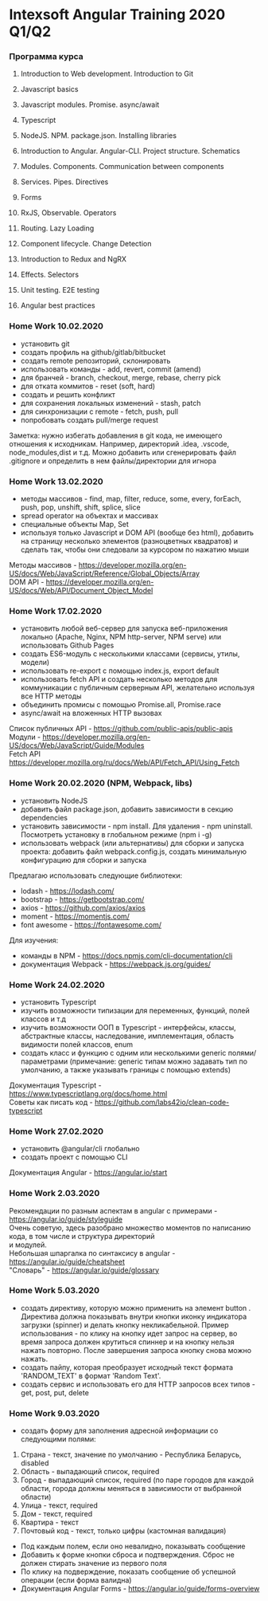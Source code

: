 # Intexsoft Angular Training 2020 Q1/Q2

### Программа курса

1.  Introduction to Web development. Introduction to Git

2.  Javascript basics

3.  Javascript modules. Promise. async/await

4.  Typescript

5.  NodeJS. NPM. package.json. Installing libraries

6.  Introduction to Angular. Angular-CLI. Project structure. Schematics

7.  Modules. Components. Communication between components

8.  Services. Pipes. Directives

9.  Forms

10. RxJS, Observable. Operators

11. Routing. Lazy Loading

12. Component lifecycle. Change Detection

13. Introduction to Redux and NgRX

14. Effects. Selectors

15. Unit testing. E2E testing

16. Angular best practices

### Home Work 10.02.2020
* установить git
* создать профиль на github/gitlab/bitbucket
* создать remote репозиторий, склонировать
* использовать команды - add, revert, commit (amend)
* для бранчей - branch, checkout, merge, rebase, cherry pick
* для отката коммитов - reset (soft, hard)
* создать и решить конфликт
* для сохранения локальных изменений - stash, patch
* для синхронизации с remote - fetch, push, pull
* попробовать создать pull/merge request

Заметка: нужно избегать добавления в git кода, не имеющего отношения к исходникам. Например, директорий .idea,
.vscode, node_modules,dist и т.д. Можно добавить или сгенерировать файл .gitignore и определить в нем файлы/директории для игнора



### Home Work 13.02.2020
* методы массивов - find, map, filter, reduce, some, every, forEach, push, pop, unshift, shift, splice, slice
* spread operator на объектах и массивах
* специальные объекты Map, Set
* используя только Javascript и DOM API (вообще без html), добавить на страницу несколько элементов (разноцветных квадратов) и
сделать так, чтобы они следовали за курсором по нажатию мыши

Методы массивов - https://developer.mozilla.org/en-US/docs/Web/JavaScript/Reference/Global_Objects/Array  
DOM API - https://developer.mozilla.org/en-US/docs/Web/API/Document_Object_Model


### Home Work 17.02.2020
* установить любой веб-сервер для запуска веб-приложения локально (Apache, Nginx, NPM http-server, NPM serve) или использовать Github Pages
* создать ES6-модуль с несколькими классами (сервисы, утилы, модели)
* использовать re-export с помощью index.js, export default
* использовать fetch API и создать несколько методов для коммуникации с публичным серверным API, желательно используя все HTTP методы
* объединить промисы с помощью Promise.all, Promise.race
* async/await на вложенных HTTP вызовах


Список публичных API - https://github.com/public-apis/public-apis  
Модули - https://developer.mozilla.org/en-US/docs/Web/JavaScript/Guide/Modules  
Fetch API https://developer.mozilla.org/ru/docs/Web/API/Fetch_API/Using_Fetch  


### Home Work 20.02.2020 (NPM, Webpack, libs)
* установить NodeJS
* добавить файл package.json, добавить зависимости в секцию dependencies
* установить зависимости - npm install. Для удаления - npm uninstall. Посмотреть установку в глобальном режиме (npm i -g)
* использовать webpack (или альтернативы) для сборки и запуска проекта: добавить файл webpack.config.js, создать минимальную конфигурацию для сборки и запуска

Предлагаю использовать следующие библиотеки:

* lodash - https://lodash.com/
* bootstrap - https://getbootstrap.com/
* axios - https://github.com/axios/axios
* moment - https://momentjs.com/
* font awesome - https://fontawesome.com/

Для изучения:

* команды в NPM - https://docs.npmjs.com/cli-documentation/cli
* документация Webpack - https://webpack.js.org/guides/

### Home Work 24.02.2020
* установить Typescript
* изучить возможности типизации для переменных, функций, полей классов и т.д
* изучить возможности OOП в Typescript - интерфейсы, классы, абстрактные классы, наследование, имплементация, область видимости полей классов, enum
* создать класс и функцию с одним или несколькими generic полями/параметрами (примечание: generic типам можно задавать тип по умолчанию, а также указывать границы с помощью extends)

Документация Typescript - https://www.typescriptlang.org/docs/home.html  
Советы как писать код - https://github.com/labs42io/clean-code-typescript

### Home Work 27.02.2020
* установить @angular/cli глобально
* создать проект с помощью CLI

Документация Angular - https://angular.io/start

### Home Work 2.03.2020
Рекомендации по разным аспектам в angular с примерами - https://angular.io/guide/styleguide   
Очень советую, здесь разобрано множество моментов по написанию кода, в том числе и структура директорий  
и модулей.  
Небольшая шпаргалка по синтаксису в angular - https://angular.io/guide/cheatsheet  
"Словарь" - https://angular.io/guide/glossary  

### Home Work 5.03.2020
*   создать директиву, которую можно применить на элемент button
. Директива должна показывать внутри кнопки иконку индикатора загрузки (spinner) и делать кнопку некликабельной. Пример использования - по клику на кнопку идет запрос на сервер, во время запроса должен крутиться спиннер и на кнопку нельзя нажать повторно. После завершения запроса кнопку снова можно нажать.
*   создать пайпу, которая преобразует исходный текст формата 'RANDOM_TEXT' в формат 'Random Text'.
*   создать сервис и использовать его для HTTP запросов всех типов - get, post, put, delete

### Home Work 9.03.2020
*   создать форму для заполнения адресной информации со следующими полями:
1.  Страна - текст, значение по умолчанию - Республика Беларусь, disabled
2.  Область - выпадающий список, required
3.  Город - выпадающий список, required
 (по паре городов для каждой области, города должны меняться в зависимости от выбранной области)
4.  Улица - текст, required
5.  Дом - текст, required
6.  Квартира - текст
7.  Почтовый код - текст, только цифры (кастомная валидация)
*   Под каждым полем, если оно невалидно, показывать сообщение
*   Добавить к форме кнопки сброса и подтверждения. Сброс не должен стирать значение из первого поля
*   По клику на подверждение, показать сообщение об успешной операции (если форма валидна)
*   Документация Angular Forms - https://angular.io/guide/forms-overview

